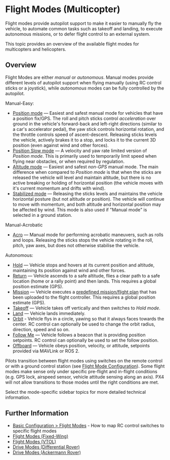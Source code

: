 # Flight Modes (Multicopter)

Flight modes provide autopilot support to make it easier to manually fly the vehicle, to automate common tasks such as takeoff and landing, to execute autonomous missions, or to defer flight control to an external system.

This topic provides an overview of the available flight modes for multicopters and helicopters.

## Overview

Flight Modes are either _manual_ or _autonomous_.
Manual modes provide different levels of autopilot support when flying manually (using RC control sticks or a joystick), while _autonomous_ modes can be fully controlled by the autopilot.

Manual-Easy:

- [Position mode](../flight_modes_mc/position.md) — Easiest and safest manual mode for vehicles that have a position fix/GPS.
  The roll and pitch sticks control _acceleration_ over ground in the vehicle's forward-back and left-right directions (similar to a car's accelerator pedal), the yaw stick controls horizontal rotation, and the throttle controls speed of ascent-descent.
  Releasing sticks levels the vehicle, actively brakes it to a stop, and locks it to the current 3D position (even against wind and other forces).
- [Position Slow mode](../flight_modes_mc/position_slow.md) — A velocity and yaw rate limited version of _Position mode_.
  This is primarily used to temporarily limit speed when flying near obstacles, or when required by regulation.
- [Altitude mode](../flight_modes_mc/altitude.md) — Easiest and safest _non-GPS_ manual mode.
  The main difference when compared to _Position mode_ is that when the sticks are released the vehicle will level and maintain altitude, but there is no active breaking or holding of horizontal position (the vehicle moves with it's current momentum and drifts with wind).
- [Stabilized mode](../flight_modes_mc/manual_stabilized.md) — Releasing the sticks levels and maintains the vehicle horizontal posture (but not altitude or position).
  The vehicle will continue to move with momentum, and both altitude and horizontal position may be affected by wind.
  This mode is also used if "Manual mode" is selected in a ground station.

Manual-Acrobatic

- [Acro](../flight_modes_mc/acro.md) — Manual mode for performing acrobatic maneuvers, such as rolls and loops.
  Releasing the sticks stops the vehicle rotating in the roll, pitch, yaw axes, but does not otherwise stabilise the vehicle.

Autonomous:

- [Hold](../flight_modes_mc/hold.md) — Vehicle stops and hovers at its current position and altitude, maintaining its position against wind and other forces.
- [Return](../flight_modes_mc/return.md) — Vehicle ascends to a safe altitude, flies a clear path to a safe location (home or a rally point) and then lands.
  This requires a global position estimate (GPS).
- [Mission](../flight_modes_mc/mission.md) — Vehicle executes a [predefined mission/flight plan](../flying/missions.md) that has been uploaded to the flight controller.
  This requires a global position estimate (GPS).
- [Takeoff](../flight_modes_mc/takeoff.md) — Vehicle takes off vertically and then switches to _Hold mode_.
- [Land](../flight_modes_mc/land.md) — Vehicle lands immediately.
- [Orbit](../flight_modes_mc/orbit.md) - Vehicle flys in a circle, yawing so that it always faces towards the center.
  RC control can optionally be used to change the orbit radius, direction, speed and so on.
- [Follow Me](../flight_modes_mc/follow_me.md) — Vehicle follows a beacon that is providing position setpoints.
  RC control can optionally be used to set the follow position.
- [Offboard](../flight_modes_mc/offboard.md) — Vehicle obeys position, velocity, or attitude, setpoints provided via MAVLink or ROS 2.

Pilots transition between flight modes using switches on the remote control or with a ground control station (see [Flight Mode Configuration](../config/flight_mode.md)).
Some flight modes make sense only under specific pre-flight and in-flight conditions (e.g. GPS lock, airspeed sensor, vehicle attitude sensing along an axis).
PX4 will not allow transitions to those modes until the right conditions are met.

Select the mode-specific sidebar topics for more detailed technical information.

## Further Information

- [Basic Configuration > Flight Modes](../config/flight_mode.md) - How to map RC control switches to specific flight modes
- [Flight Modes (Fixed-Wing)](../flight_modes_fw/index.md)
- [Flight Modes (VTOL)](../flight_modes_vtol/index.md)
- [Drive Modes (Differential Rover)](../flight_modes_rover/differential.md)
- [Drive Modes (Ackermann Rover)](../flight_modes_rover/ackermann.md)

